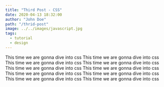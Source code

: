 ```yaml
---
title: "Third Post - CSS"
date: 2020-04-13 18:32:00
author: "John Doe"
path: "/thrid-post"
image: ../../images/javascript.jpg
tags:
  - tutorial
  - design
---
```


This time we are gonna dive into css This time we are gonna dive into css This time we are gonna dive into css This time we are gonna dive into css This time we are gonna dive into css This time we are gonna dive into css This time we are gonna dive into css This time we are gonna dive into css This time we are gonna dive into css This time we are gonna dive into css
